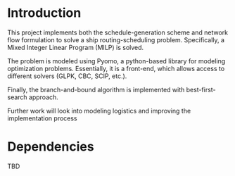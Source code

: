 # Introduction

This project implements both the schedule-generation scheme and network flow formulation to solve a ship 
routing-scheduling problem. Specifically, a Mixed Integer Linear Program (MILP) is solved.

The problem is modeled using Pyomo, a python-based library for modeling optimization problems. Essentially, it is a front-end,
which allows access to different solvers (GLPK, CBC, SCIP, etc.).

Finally, the branch-and-bound algorithm is implemented with best-first-search approach. 

Further work will look into modeling logistics and improving the implementation process


# Dependencies

TBD


